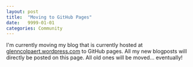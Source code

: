 ```yaml
---
layout: post
title:  "Moving to GitHub Pages"
date:   9999-01-01
categories: Community
---
```


I'm currently moving my blog that is currently hosted at [glenncolpaert.wordpress.com](https://glenncolpaert.wordpress.com/) to GitHub pages. All my new blogposts will directly be posted on this page. All old ones will be moved... eventually!





